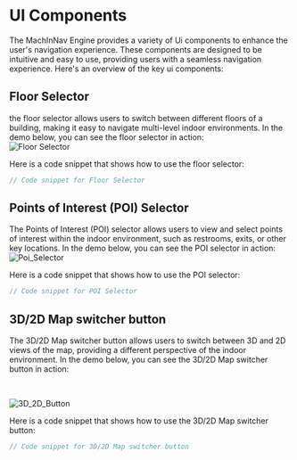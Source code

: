 # UI Components

The MachInNav Engine provides a variety of Ui components to enhance the user's navigation experience. These components are designed to be intuitive and easy to use, providing users with a seamless navigation experience.
Here's an overview of the key ui components:

## Floor Selector
the floor selector allows users to switch between different floors of a building,
making it easy to navigate multi-level indoor environments.
In the demo below, you can see the floor selector in action:
<br>
![Floor Selector](https://github.com/KvRae/MachInNav-Engine-Docs/assets/58667227/1f05d680-3737-4983-bf73-d6d148389fbf)

Here is a code snippet that shows how to use the floor selector:

```kotlin
// Code snippet for Floor Selector
```


## Points of Interest (POI) Selector
The Points of Interest (POI) selector allows users to view and select points of interest within the indoor environment, such as restrooms, exits, or other key locations.
In the demo below, you can see the POI selector in action:
<br>
![Poi_Selector](https://github.com/KvRae/MachInNav-Engine-Docs/assets/58667227/24492e3e-8950-4959-ad7b-0536cfc27605)

Here is a code snippet that shows how to use the POI selector:

```kotlin
// Code snippet for POI Selector
```


## 3D/2D Map switcher button
The 3D/2D Map switcher button allows users to switch between 3D and 2D views of the map, providing a different perspective of the indoor environment.
In the demo below, you can see the 3D/2D Map switcher button in action:

<br>

![3D_2D_Button](https://github.com/KvRae/MachInNav-Engine-Docs/assets/58667227/ed32b7b1-bd5d-4cf6-8341-5d5795eb9575)

Here is a code snippet that shows how to use the 3D/2D Map switcher button:

```kotlin
// Code snippet for 3D/2D Map switcher button
```


